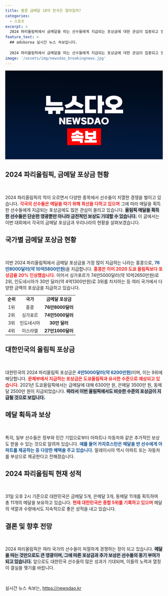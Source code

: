 ```yaml
---
title: 홍콩 금메달 10억 한국은 얼마일까?
categories:
  - 스포츠
excerpt: >
  2024 파리올림픽에서 금메달을 따는 선수들에게 지급되는 포상금에 대한 관심이 집중되고 있다. 홍콩이 10억5800만원으로 가장 높은 금액을 지급하며, 한국은 6200만원으로 9위에 랭크됐다. 메달 수와 포상금, 그리고 특별한 혜택을 누리는 선수들의 이야기를 살펴보자!
feature_text: >
  ## adskorea 실시간 뉴스 속보입니다.

  2024 파리올림픽에서 금메달을 따는 선수들에게 지급되는 포상금에 대한 관심이 집중되고 있다. 홍콩이 10억5800만원으로 가장 높은 금액을 지급하며, 한국은 6200만원으로 9위에 랭크됐다. 메달 수와 포상금, 그리고 특별한 혜택을 누리는 선수들의 이야기를 살펴보자!
image: '/assets/img/newsdao_breakingnews.jpg'
---
```


<p><img src="/assets/img/newsdao_breakingnews.jpg" alt="adskorea 속보" /></p>

<h2 data-ke-size="size26">2024 파리올림픽, 금메달 포상금 현황</h2>

<p data-ke-size="size16">&nbsp;</p>

<p>2024 파리올림픽의 막이 오르면서 다양한 종목에서 선수들이 치열한 경쟁을 벌이고 있습니다. <b><span style="color: #ee2323;">각국의 선수들은 메달을 따기 위해 최선을 다하고 있으며</span></b> 그에 따라 메달을 획득한 선수들에게 지급되는 포상금에도 많은 관심이 쏠리고 있습니다. <b><span style="background-color: #21538527;">올림픽 메달을 획득한 선수들은 단순한 영광뿐만 아니라 금전적인 보상도 기대할 수 있습니다.</span></b> 이 글에서는 이번 대회에서 각국의 금메달 포상금과 우리나라의 현황을 살펴보겠습니다.</p>

<h2 data-ke-size="size26">국가별 금메달 포상금 현황</h2>

<p data-ke-size="size16">&nbsp;</p>

<p>이번 2024 파리올림픽에서 금메달 포상금을 가장 많이 지급하는 나라는 홍콩으로, <b><span style="color: #1a5490;">76만8000달러(약 10억5800만원)</span></b>을 지급합니다. <b><span style="color: #ee2323;">홍콩은 이미 2020 도쿄 올림픽보다 포상금을 20% 인상했습니다.</span></b> 이어서 싱가포르가 74만5000달러(약 10억2650만원)로 2위, 인도네시아가 30만 달러(약 4억1300만원)로 3위를 차지하는 등 여러 국가에서 다양한 금액의 포상금을 지급하고 있습니다. </p>

<table style="border-collapse: collapse; width: 100%;">
<tr>
<td style="text-align: center; height: 17px;"><b>순위</b></td>
<td style="text-align: center; height: 17px;"><b>국가</b></td>
<td style="text-align: center; height: 17px;"><b>금메달 포상금</b></td>
</tr>
<tr>
<td style="text-align: center; height: 17px;">1위</td>
<td style="text-align: center; height: 17px;">홍콩</td>
<td style="text-align: center; height: 17px;"><b>76만8000달러</b></td>
</tr>
<tr>
<td style="text-align: center; height: 17px;">2위</td>
<td style="text-align: center; height: 17px;">싱가포르</td>
<td style="text-align: center; height: 17px;"><b>74만5000달러</b></td>
</tr>
<tr>
<td style="text-align: center; height: 17px;">3위</td>
<td style="text-align: center; height: 17px;">인도네시아</td>
<td style="text-align: center; height: 17px;"><b>30만 달러</b></td>
</tr>
<tr>
<td style="text-align: center; height: 17px;">4위</td>
<td style="text-align: center; height: 17px;">이스라엘</td>
<td style="text-align: center; height: 17px;"><b>27만1000달러</b></td>
</tr>
</table>

<h2 data-ke-size="size26">대한민국의 올림픽 포상금</h2>

<p data-ke-size="size16">&nbsp;</p>

<p>대한민국의 2024 파리올림픽 포상금은 <b><span style="color: #1a5490;">4만5000달러(약 6200만원)</span></b>이며, 이는 9위에 해당합니다. <b><span style="color: #ee2323;">문체부에서 지급하는 포상금은 도쿄올림픽과 유사한 수준으로 예상되고 있습니다.</span></b> 2021년 도쿄올림픽에서는 금메달에 대해 6300만 원, 은메달 3500만 원, 동메달 2500만 원이 지급되었습니다. <b><span style="background-color: #21538527;">따라서 이번 올림픽에서도 비슷한 수준의 포상금이 지급될 것으로 보입니다.</span></b></p>

<h2 data-ke-size="size26">메달 획득과 보상</h2>

<p data-ke-size="size16">&nbsp;</p>

<p>특히, 일부 선수들은 정부와 민간 기업으로부터 아파트나 자동차와 같은 추가적인 보상도 받을 수 있는 것으로 알려져 있습니다. <b><span style="color: #1a5490;">예를 들어 카자흐스탄은 메달을 딴 선수에게 아파트를 제공하는 등 다양한 혜택을 주고 있습니다.</span></b> 말레이시아 역시 아파트 또는 자동차를 부상으로 제공한다고 전해졌습니다.</p>

<h2 data-ke-size="size26">2024 파리올림픽 현재 성적</h2>

<p data-ke-size="size16">&nbsp;</p>

<p>31일 오후 2시 기준으로 대한민국은 금메달 5개, 은메달 3개, 동메달 11개를 획득하여 총 11개의 메달을 보유하고 있습니다. <b><span style="color: #ee2323;">현재 대한민국은 종합 5위를 기록하고 있으며</span></b> 메달의 색깔과 수량에서도 지속적으로 좋은 성적을 내고 있습니다. </p>

<h2 data-ke-size="size26">결론 및 향후 전망</h2>

<p data-ke-size="size16">&nbsp;</p>

<p>2024 파리올림픽은 여러 국가의 선수들이 처절하게 경쟁하는 장이 되고 있습니다. <b><span style="background-color: #21538527;">메달을 따는 것만으로도 큰 영광이며, 그에 따른 포상금과 추가 보상은 선수들의 동기 부여가 되고 있습니다.</span></b> 앞으로도 대한민국 선수들의 많은 성과가 기대되며, 이들의 노력과 열정이 결실을 맺기를 바랍니다. </p>

<p data-ke-size="size16">&nbsp;</p>
실시간 뉴스 속보는, <a href="https://newsdao.kr" rel="dofollow">https://newsdao.kr</a>


